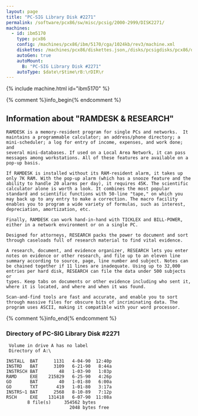 ```yaml
---
layout: page
title: "PC-SIG Library Disk #2271"
permalink: /software/pcx86/sw/misc/pcsig/2000-2999/DISK2271/
machines:
  - id: ibm5170
    type: pcx86
    config: /machines/pcx86/ibm/5170/cga/1024kb/rev3/machine.xml
    diskettes: /machines/pcx86/diskettes.json,/disks/pcsigdisks/pcx86/diskettes.json
    autoGen: true
    autoMount:
      B: "PC-SIG Library Disk #2271"
    autoType: $date\r$time\rB:\rDIR\r
---
```


{% include machine.html id="ibm5170" %}

{% comment %}info_begin{% endcomment %}

## Information about "RAMDESK & RESEARCH"

    RAMDESK is a memory-resident program for single PCs and networks.  It
    maintains a programmable calculator; an address/phone directory; a
    mini-scheduler; a log for entry of income, expenses, and work done; and
    several mini-databases. If used on a Local Area Network, it can pass
    messages among workstations. All of these features are available on a
    pop-up basis.
    
    If RAMDESK is installed without its RAM-resident alarm, it takes up
    only 7K RAM. With the pop-up alarm (which has a snooze feature and the
    ability to handle 20 alarms per day), it requires 45K. The scientific
    calculator alone is worth a look. It combines the most popular
    standard and scientific functions with 50-line "tape," on which you
    may back up to any entry to make a correction. The macro facility
    enables you to program a wide variety of formulas, such as interest,
    depreciation, amortization, etc.
    
    Finally, RAMDESK can work hand-in-hand with TICKLEX and BILL-POWER,
    either in a network environment or on a single PC.
    
    Designed for attorneys, RESEARCH packs the power to document and sort
    through caseloads full of research material to find vital evidence.
    
    A research, document, and evidence organizer, RESEARCH lets you enter
    notes on evidence or other research, and file up to an eleven line
    summary according to source, page, line number and subject. Notes can
    be chained together if 11 lines are inadequate. Using up to 32,000
    entries per hard disk, RESEARCH can file the data under 500 subjects or
    types. Keep tabs on documents or other evidence including who sent it,
    where it is located, and where and when it was found.
    
    Scan-and-find tools are fast and accurate, and enable you to sort
    through massive files for obscure bits of incriminating data. The
    program uses ASCII, making it compatible with your word processor.
{% comment %}info_end{% endcomment %}


### Directory of PC-SIG Library Disk #2271

     Volume in drive A has no label
     Directory of A:\

    INSTALL  BAT      1131   4-04-90  12:40p
    INSTRD   BAT      3109   6-21-90   8:44a
    INSTRSCH BAT        48   1-03-90   1:03p
    RAMD     EXE    215829   6-25-90   4:26p
    GO       BAT        40   1-01-80   6:00a
    GO       TXT       419   1-01-80   3:17a
    INSTRS~1 BAT      2568   8-10-89   7:12p
    RSCH     EXE    131418   6-07-90  11:08a
            8 file(s)     354562 bytes
                            2048 bytes free
